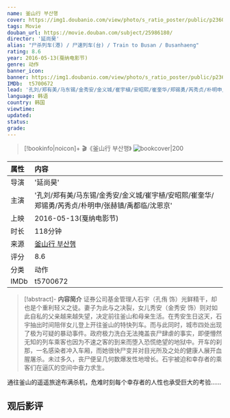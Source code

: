 ```yaml
---
name: 釜山行 부산행
cover: https://img1.doubanio.com/view/photo/s_ratio_poster/public/p2360940399.jpg
tags: Movie
douban_url: https://movie.douban.com/subject/25986180/
director: '延尚昊'
alias: "尸杀列车(港) / 尸速列车(台) / Train to Busan / Busanhaeng"
rating: 8.6
year: 2016-05-13(戛纳电影节)
genre: 动作
banner_icon: 
banner: https://img1.doubanio.com/view/photo/s_ratio_poster/public/p2360940399.jpg
IMDb:  t5700672
lead: '孔刘/郑有美/马东锡/金秀安/金义城/崔宇植/安昭熙/崔奎华/郑锡勇/芮秀贞/朴明申/张赫镇/禹都临/沈恩京' 
language: 韩语 
country: 韩国 
viewtime:
updated: 
status: 
grade: 
---
```

> [!bookinfo|noicon]+ 🎬《釜山行 부산행》
> ![bookcover|200](https://img1.doubanio.com/view/photo/s_ratio_poster/public/p2360940399.jpg)
>
| 属性 | 内容                                       |
|:---- |:------------------------------------------ |
| 导演 | '延尚昊'                         |
| 主演 | '孔刘/郑有美/马东锡/金秀安/金义城/崔宇植/安昭熙/崔奎华/郑锡勇/芮秀贞/朴明申/张赫镇/禹都临/沈恩京'                             |
| 上映 | 2016-05-13(戛纳电影节)                             |
| 时长 | 118分钟                   |
| 来源 | [釜山行 부산행](https://movie.douban.com/subject/25986180/) |
| 评分 | 8.6                           |
| 分类 | 动作                            |
| IMDb | t5700672                             | 

> [!abstract]- **内容简介**
>  证券公司基金管理人石宇（孔侑 饰）光鲜精干，却也是个重利轻义之徒。妻子为此与之决裂，女儿秀安（金秀安 饰）则对如此自私的父亲越来越失望，决定前往釜山和母亲生活。在秀安生日这天，石宇抽出时间陪伴女儿登上开往釜山的特快列车。而与此同时，城市四处出现了极为可疑的暴动事件。政府极力洗白无法掩盖丧尸肆虐的事实，即便懵然无知的列车乘客也因为不速之客的到来而堕入恐慌绝望的地狱中。开车的刹那，一名感染者冲入车厢，而她很快尸变并对目光所及之处的健康人展开血腥屠杀。未过多久，丧尸便呈几何数爆发性地增长。石宇被迫和幸存者的乘客们在逼仄的空间中奋力求生。

















通往釜山的遥遥旅途布满杀机，危难时刻每个幸存者的人性也承受巨大的考验……
>  
## 观后影评
